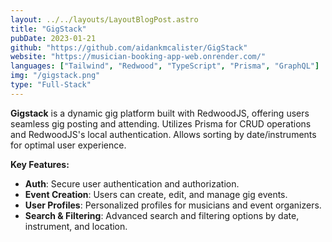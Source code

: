 ```yaml
---
layout: ../../layouts/LayoutBlogPost.astro
title: "GigStack"
pubDate: 2023-01-21
github: "https://github.com/aidankmcalister/GigStack"
website: "https://musician-booking-app-web.onrender.com/"
languages: ["Tailwind", "Redwood", "TypeScript", "Prisma", "GraphQL"]
img: "/gigstack.png"
type: "Full-Stack"
---
```


**Gigstack** is a dynamic gig platform built with RedwoodJS, offering users seamless gig posting and attending. Utilizes Prisma for CRUD operations and RedwoodJS's local authentication. Allows sorting by date/instruments for optimal user experience.

**Key Features:**

- **Auth**: Secure user authentication and authorization.
- **Event Creation**: Users can create, edit, and manage gig events.
- **User Profiles**: Personalized profiles for musicians and event organizers.
- **Search & Filtering**: Advanced search and filtering options by date, instrument, and location.
